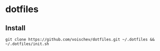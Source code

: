 # dotfiles

## Install
```
git clone https://github.com/voischev/dotfiles.git ~/.dotfiles && ~/.dotfiles/init.sh
```
